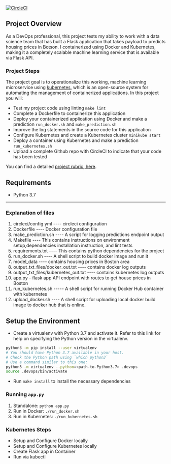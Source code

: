 
[![CircleCI](https://dl.circleci.com/status-badge/img/gh/seanFlutter/ml-microservices/tree/master.svg?style=svg)](https://dl.circleci.com/status-badge/redirect/gh/seanFlutter/ml-microservices/tree/master)
## Project Overview

As a DevOps professional, this project tests my ability to work with a data science team that has built a Flask application that takes payload to predicts housing prices in Botson. I containerized using Docker and Kubernetes, making it a completely scalable machine learning service that is available via Flask API.

### Project Steps

The project goal is to operationalize this working, machine learning microservice using [kubernetes](https://kubernetes.io/), which is an open-source system for automating the management of containerized applications. In this project you will:
* Test my project code using linting `make lint`
* Complete a Dockerfile to containerize this application
* Deploy your containerized application using Docker and make a prediction `run_docker.sh` and `make_prediction.sh`
* Improve the log statements in the source code for this application
* Configure Kubernetes and create a Kubernetes cluster `minikube start`
* Deploy a container using Kubernetes and make a prediction  `run_kubernetes.sh`
* Upload a complete Github repo with CircleCI to indicate that your code has been tested

You can find a detailed [project rubric, here](https://review.udacity.com/#!/rubrics/2576/view).

## Requirements
 - Python 3.7

---
### Explanation of files
1. circleci/config.yml ---- circleci configuration
2. Dockerfile ---- Docker configuration file
3. make_prediction.sh ---- A script for  logging  predictions endpoint output
4. Makefile ---- This contains instructions on environment setup,dependencies installation instruction, and lint tests
5. requirements.txt ---- This contains python dependencies for the project
6. run_docker.sh ---- A shell script to build docker image and run it
7. model_data ---- contains housing prices in Boston area
8. output_txt_files/docker_out.txt ---- contains docker log outputs
9. output_txt_files/kubernetes_out.txt ---- contains kubernetes log outputs
10. app.py - flask app API endpoint with routes to get house prices in Boston
11. run_kubernetes.sh ----- A  shell script for  running   Docker Hub container with kubernetes
12. upload_docker.sh ---- A  shell script for  uploading local docker build image to docker hub that is online.
 



## Setup the Environment

* Create a virtualenv with Python 3.7 and activate it. Refer to this link for help on specifying the Python version in the virtualenv. 
```bash
python3 -m pip install --user virtualenv
# You should have Python 3.7 available in your host. 
# Check the Python path using `which python3`
# Use a command similar to this one:
python3 -m virtualenv --python=<path-to-Python3.7> .devops
source .devops/bin/activate
```
* Run `make install` to install the necessary dependencies

### Running `app.py`

1. Standalone:  `python app.py`
2. Run in Docker:  `./run_docker.sh`
3. Run in Kubernetes:  `./run_kubernetes.sh`

### Kubernetes Steps

* Setup and Configure Docker locally
* Setup and Configure Kubernetes locally
* Create Flask app in Container
* Run via kubectl

